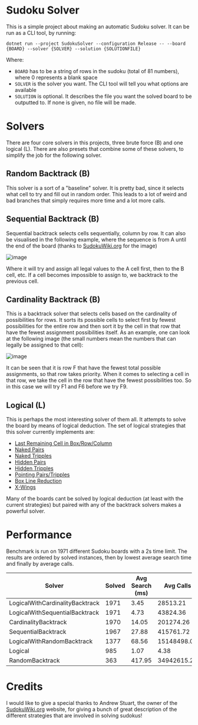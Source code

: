 # Sudoku Solver
This is a simple project about making an automatic Sudoku solver.
It can be run as a CLI tool, by running:

`dotnet run --project SudokuSolver --configuration Release -- --board {BOARD} --solver {SOLVER} --solution {SOLUTIONFILE}`

Where:
* `BOARD` has to be a string of rows in the sudoku (total of 81 numbers), where 0 represents a blank space
* `SOLVER` is the solver you want. The CLI tool will tell you what options are available
* `SOLUTION` is optional. It describes the file you want the solved board to be outputted to. If none is given, no file will be made.

# Solvers
There are four core solvers in this projects, three brute force (B) and one logical (L).
There are also presets that combine some of these solvers, to simplify the job for the following solver.
## Random Backtrack (B)
This solver is a sort of a "baseline" solver. It is pretty bad, since it selects what cell to try and fill out in random order.
This leads to a lot of weird and bad branches that simply requires more time and a lot more calls.

## Sequential Backtrack (B)
Sequential backtrack selects cells sequentially, column by row.
It can also be visualised in the following example, where the sequence is from A until the end of the board (thanks to [SudokuWiki.org](https://www.sudokuwiki.org/) for the image)

![image](https://github.com/kris701/SudokuSolver/assets/22596587/5cc714bf-0cae-4809-8050-a074cde1d6ee)

Where it will try and assign all legal values to the A cell first, then to the B cell, etc.
If a cell becomes impossible to assign to, we backtrack to the previous cell.

## Cardinality Backtrack (B)
This is a backtrack solver that selects cells based on the cardinality of possibilities for rows.
It sorts its possible cells to select first by fewest possibilities for the entire row and then sort it by the cell in that row that have the fewest assignment possibilities itself.
As an example, one can look at the following image (the small numbers mean the numbers that can legally be assigned to that cell):

![image](https://github.com/kris701/SudokuSolver/assets/22596587/62928f4d-dc54-4013-9a62-cfe14c0a0827)

It can be seen that it is row F that have the fewest total possible assignments, so that row takes priority.
When it comes to selecting a cell in that row, we take the cell in the row that have the fewest possibilities too.
So in this case we will try F1 and F6 before we try F9.

## Logical (L)
This is perhaps the most interesting solver of them all.
It attempts to solve the board by means of logical deduction.
The set of logical strategies that this solver currently implements are:
* [Last Remaining Cell in Box/Row/Column](https://www.sudokuwiki.org/Getting_Started)
* [Naked Pairs](https://www.sudokuwiki.org/Naked_Candidates)
* [Naked Tripples](https://www.sudokuwiki.org/Naked_Candidates)
* [Hidden Pairs](https://www.sudokuwiki.org/Hidden_Candidates)
* [Hidden Tripples](https://www.sudokuwiki.org/Hidden_Candidates)
* [Pointing Pairs/Tripples](https://www.sudokuwiki.org/Intersection_Removal)
* [Box Line Reduction](https://www.sudokuwiki.org/Intersection_Removal)
* [X-Wings](https://www.sudokuwiki.org/X_Wing_Strategy)

Many of the boards cant be solved by logical deduction (at least with the current strategies) but paired with any of the backtrack solvers makes a powerful solver.

# Performance
<!-- This section is auto generated. -->

Benchmark is run on 1971 different Sudoku boards with a 2s time limit.
The results are ordered by solved instances, then by lowest average search time and finally by average calls.

| Solver | **Solved** | **Avg Search (ms)** | **Avg Calls** | Max Search (ms) | Min Search (ms) | Max Calls | Min Calls |
| - | - | - | - | - | - | - | - |
| LogicalWithCardinalityBacktrack | 1971 | 3.45 | 28513.21 | 119.26 | 0.12 | 1156304 | 2 |
| LogicalWithSequentialBacktrack | 1971 | 4.73 | 43824.36 | 162.44 | 0.12 | 1903421 | 2 |
| CardinalityBacktrack | 1970 | 14.05 | 201274.26 | 1534.58 | 0.03 | 27894422 | 42 |
| SequentialBacktrack | 1967 | 27.88 | 415761.72 | 1890.12 | 0.02 | 32280614 | 43 |
| LogicalWithRandomBacktrack | 1377 | 68.56 | 15148498.02 | 1970.49 | 0.15 | 56647667 | 2 |
| Logical | 985 | 1.07 | 4.38 | 12.08 | 0.12 | 21 | 1 |
| RandomBacktrack | 363 | 417.95 | 34942615.26 | 2005.2 | 0.05 | 51983571 | 185 |

<!-- This section is auto generated. -->
# Credits
I would like to give a special thanks to Andrew Stuart, the owner of the [SudokuWiki.org](https://www.sudokuwiki.org/) website, for giving a bunch of great description of the different strategies that are involved in solving sudokus!


























